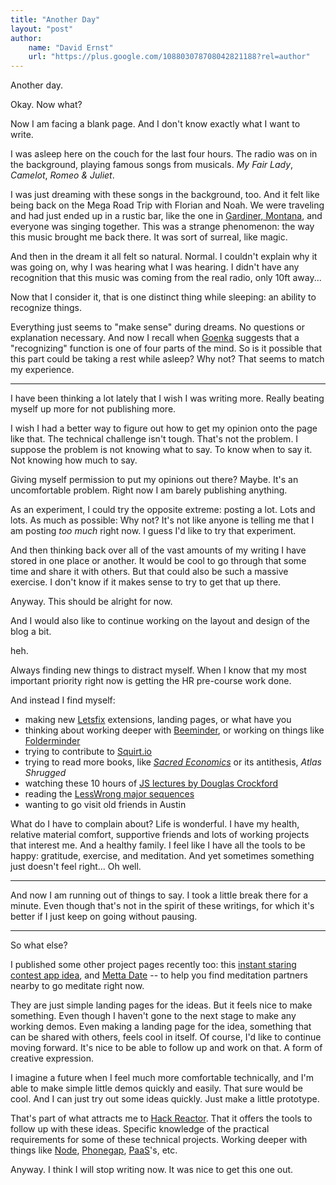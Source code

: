 ```yaml
---
title: "Another Day"
layout: "post"
author: 
    name: "David Ernst"
    url: "https://plus.google.com/108803078708042821188?rel=author"
---
```


Another day.

Okay. Now what?

Now I am facing a blank page. And I don't know exactly what I want to write.

I was asleep here on the couch for the last four hours. The radio was on in the background, playing famous songs from musicals. *My Fair Lady*, *Camelot*, *Romeo & Juliet*.

I was just dreaming with these songs in the background, too. And it felt like being back on the Mega Road Trip with Florian and Noah. We were traveling and had just ended up in a rustic bar, like the one in [Gardiner, Montana](http://www.gardiner-montana.com/), and everyone was singing together. This was a strange phenomenon: the way this music brought me back there. It was sort of surreal, like magic.

And then in the dream it all felt so natural. Normal. I couldn't explain why it was going on, why I was hearing what I was hearing. I didn't have any recognition that this music was coming from the real radio, only 10ft away...

Now that I consider it, that is one distinct thing while sleeping: an ability to recognize things.

Everything just seems to "make sense" during dreams. No questions or explanation necessary. And now I recall when [Goenka](http://www.dhamma.org) suggests that a "recognizing" function is one of four parts of the mind. So is it possible that this part could be taking a rest while asleep? Why not? That seems to match my experience.

-------------

I have been thinking a lot lately that I wish I was writing more. Really beating myself up more for not publishing more.

I wish I had a better way to figure out how to get my opinion onto the page like that. The technical challenge isn't tough. That's not the problem. I suppose the problem is not knowing what to say. To know when to say it. Not knowing how much to say.

Giving myself permission to put my opinions out there? Maybe. It's an uncomfortable problem. Right now I am barely publishing anything.

As an experiment, I could try the opposite extreme: posting a lot. Lots and lots. As much as possible: Why not? It's not like anyone is telling me that I am posting *too much* right now. I guess I'd like to try that experiment.

And then thinking back over all of the vast amounts of my writing I have stored in one place or another. It would be cool to go through that some time and share it with others. But that could also be such a massive exercise. I don't know if it makes sense to try to get that up there.

Anyway. This should be alright for now.

And I would also like to continue working on the layout and design of the blog a bit.

heh.

Always finding new things to distract myself. When I know that my most important priority right now is getting the HR pre-course work done.

And instead I find myself:

* making new [Letsfix](http://letsfix.net) extensions, landing pages, or what have you
* thinking about working deeper with [Beeminder](http://beeminder.com), or working on things like [Folderminder](https://github.com/dsernst/folderminder)
* trying to contribute to [Squirt.io](http://squirt.io)
* trying to read more books, like [*Sacred Economics*](http://sacred-economics.com) or its antithesis, *Atlas Shrugged*
* watching these 10 hours of [JS lectures by Douglas Crockford](http://yuiblog.com/crockford/)
* reading the [LessWrong major sequences](http://wiki.lesswrong.com/wiki/Sequences)
* wanting to go visit old friends in Austin

What do I have to complain about? Life is wonderful. I have my health, relative material comfort, supportive friends and lots of working projects that interest me. And a healthy family. I feel like I have all the tools to be happy: gratitude, exercise, and meditation. And yet sometimes something just doesn't feel right... Oh well.

------------

And now I am running out of things to say. I took a little break there for a minute. Even though that's not in the spirit of these writings, for which it's better if I just keep on going without pausing.

---------

So what else?

I published some other project pages recently too: this [instant staring contest app idea](http://staring.dsernst.com), and [Metta Date](http://mettadate.dsernst.com) -- to help you find meditation partners nearby to go meditate right now.

They are just simple landing pages for the ideas. But it feels nice to make something. Even though I haven't gone to the next stage to make any working demos. Even making a landing page for the idea, something that can be shared with others, feels cool in itself. Of course, I'd like to continue moving forward. It's nice to be able to follow up and work on that. A form of creative expression.

I imagine a future when I feel much more comfortable technically, and I'm able to make simple little demos quickly and easily. That sure would be cool. And I can just try out some ideas quickly. Just make a little prototype.

That's part of what attracts me to [Hack Reactor](http://hackreactor.com). That it offers the tools to follow up with these ideas. Specific knowledge of the practical requirements for some of these technical projects. Working deeper with things like [Node](http://nodejs.org/), [Phonegap](http://phonegap.com/), [PaaS](https://www.heroku.com)'s, etc.

Anyway. I think I will stop writing now. It was nice to get this one out.

